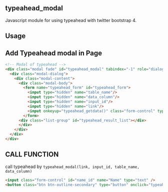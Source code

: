 typeahead_modal
---------------
Javascript module for using typeahead with twitter bootstrap 4.


Usage
-----

 Add Typeahead modal in Page
--------------------
```html
<!-- Modal of typeahead -->
<div class="modal fade" id="typeahead_modal" tabindex="-1" role="dialog" aria-hidden="true">
  <div class="modal-dialog">
    <div class="modal-content">
      <div class="modal-body">
        <form name="typeahead_form" id="typeahead_form">
          <input type="hidden" name="table_name"/>
          <input type="hidden" name="data_column"/>
          <input type="hidden" name="input_id"/>
          <input type="hidden" name="link"/>
          <input onkeyup="typeahead_getdata()" class="form-control" type="text" name="query" />
        </form>
      <div class="list-group" id="typeahead_result_list"></div>
      </div>
    </div>
  </div>
</div>
```

CALL FUNCTION
-------------
call typeahead by `typeahead_modal(link, input_id, table_name, data_column)`

```html
<input class="form-control" id="name_id" name="Name" type="text" />
<button class="btn btn-outline-secondary" type="button" onclick="typeahead_modal('ajax','name_id', 'persons', ['name'])">SELECT</button>
```
